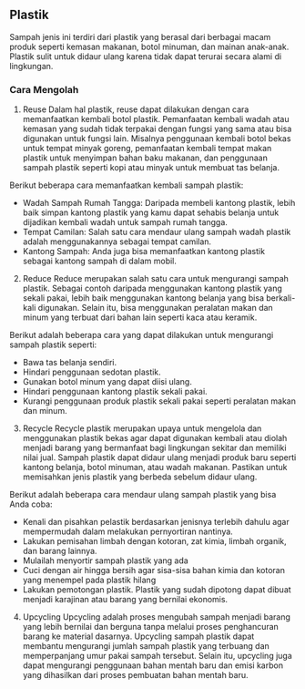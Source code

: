 ## Plastik
Sampah jenis ini terdiri dari plastik yang berasal dari berbagai macam produk seperti kemasan makanan, botol minuman, dan mainan anak-anak. Plastik sulit untuk didaur ulang karena tidak dapat terurai secara alami di lingkungan.

### Cara Mengolah

1. Reuse
Dalam hal plastik, reuse dapat dilakukan dengan cara memanfaatkan kembali botol plastik. Pemanfaatan kembali wadah atau kemasan yang sudah tidak terpakai dengan fungsi yang sama atau bisa digunakan untuk fungsi lain. Misalnya penggunaan kembali botol bekas untuk tempat minyak goreng, pemanfaatan kembali tempat makan plastik untuk menyimpan bahan baku makanan, dan penggunaan sampah plastik seperti kopi atau minyak untuk membuat tas belanja.

Berikut beberapa cara memanfaatkan kembali sampah plastik:
- Wadah Sampah Rumah Tangga: Daripada membeli kantong plastik, lebih baik simpan kantong plastik yang kamu dapat sehabis belanja untuk dijadikan kembali wadah untuk sampah rumah tangga.
- Tempat Camilan: Salah satu cara mendaur ulang sampah wadah plastik adalah menggunakannya sebagai tempat camilan.
- Kantong Sampah: Anda juga bisa memanfaatkan kantong plastik sebagai kantong sampah di dalam mobil.

2. Reduce
Reduce merupakan salah satu cara untuk mengurangi sampah plastik. Sebagai contoh daripada menggunakan kantong plastik yang sekali pakai, lebih baik menggunakan kantong belanja yang bisa berkali-kali digunakan. Selain itu, bisa menggunakan peralatan makan dan minum yang terbuat dari bahan lain seperti kaca atau keramik.

Berikut adalah beberapa cara yang dapat dilakukan untuk mengurangi sampah plastik seperti:
- Bawa tas belanja sendiri.
- Hindari penggunaan sedotan plastik.
- Gunakan botol minum yang dapat diisi ulang.
- Hindari penggunaan kantong plastik sekali pakai.
- Kurangi penggunaan produk plastik sekali pakai seperti peralatan makan dan minum.

3. Recycle
Recycle plastik merupakan upaya untuk mengelola dan menggunakan plastik bekas agar dapat digunakan kembali atau diolah menjadi barang yang bermanfaat bagi lingkungan sekitar dan memiliki nilai jual. Sampah plastik dapat didaur ulang menjadi produk baru seperti kantong belanja, botol minuman, atau wadah makanan. Pastikan untuk memisahkan jenis plastik yang berbeda sebelum didaur ulang.

Berikut adalah beberapa cara mendaur ulang sampah plastik yang bisa Anda coba:
- Kenali dan pisahkan pelastik berdasarkan jenisnya terlebih dahulu agar mempermudah dalam melakukan pernyortiran nantinya.
- Lakukan pemisahan limbah dengan kotoran, zat kimia, limbah organik, dan barang lainnya.
- Mulailah menyortir sampah plastik yang ada
- Cuci dengan air hingga bersih agar sisa-sisa bahan kimia dan kotoran yang menempel pada plastik hilang
- Lakukan pemotongan plastik. Plastik yang sudah dipotong dapat dibuat menjadi karajinan atau barang yang bernilai ekonomis.

4. Upcycling
Upcycling adalah proses mengubah sampah menjadi barang yang lebih bernilai dan berguna tanpa melalui proses penghancuran barang ke material dasarnya. Upcycling sampah plastik dapat membantu mengurangi jumlah sampah plastik yang terbuang dan memperpanjang umur pakai sampah tersebut. Selain itu, upcycling juga dapat mengurangi penggunaan bahan mentah baru dan emisi karbon yang dihasilkan dari proses pembuatan bahan mentah baru.
